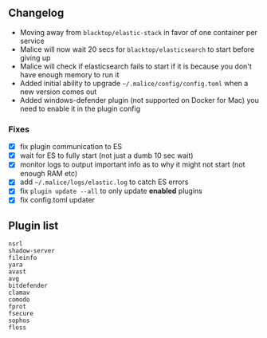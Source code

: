 Changelog
---------

-	Moving away from `blacktop/elastic-stack` in favor of one container per service
-	Malice will now wait 20 secs for `blacktop/elasticsearch` to start before giving up
-	Malice will check if elasticsearch fails to start if it is because you don't have enough memory to run it
-	Added initial ability to upgrade `~/.malice/config/config.toml` when a new version comes out
-	Added windows-defender plugin (not supported on Docker for Mac) you need to enable it in the plugin config

### Fixes

-	[x] fix plugin communication to ES
-	[x] wait for ES to fully start (not just a dumb 10 sec wait)
-	[x] monitor logs to output important info as to why it might not start (not enough RAM etc)
-	[x] add `~/.malice/logs/elastic.log` to catch ES errors
-	[x] fix `plugin update --all` to only update **enabled** plugins
-	[x] fix config.toml updater

Plugin list
-----------

```
nsrl  
shadow-server  
fileinfo  
yara  
avast  
avg  
bitdefender  
clamav  
comodo  
fprot  
fsecure  
sophos  
floss
```
